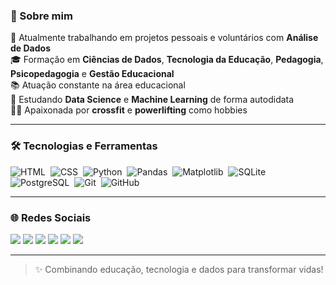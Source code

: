 ### 👋 Sobre mim

🎯 Atualmente trabalhando em projetos pessoais e voluntários com **Análise de Dados**  
🎓 Formação em **Ciências de Dados**, **Tecnologia da Educação**, **Pedagogia**, **Psicopedagogia** e **Gestão Educacional**  
📚 Atuação constante na área educacional  
🧠 Estudando **Data Science** e **Machine Learning** de forma autodidata  
🏋️‍♀️ Apaixonada por **crossfit** e **powerlifting** como hobbies

---

### 🛠️ Tecnologias e Ferramentas

![HTML](https://img.shields.io/badge/-HTML-05122A?style=flat&logo=HTML5)&nbsp;
![CSS](https://img.shields.io/badge/-CSS-05122A?style=flat&logo=CSS3)&nbsp;
![Python](https://img.shields.io/badge/-Python-05122A?style=flat&logo=python)&nbsp;
![Pandas](https://img.shields.io/badge/-Pandas-05122A?style=flat&logo=pandas)&nbsp;
![Matplotlib](https://img.shields.io/badge/-Matplotlib-05122A?style=flat&logo=matplotlib)&nbsp;
![SQLite](https://img.shields.io/badge/-SQLite-05122A?style=flat&logo=sqlite)&nbsp;
![PostgreSQL](https://img.shields.io/badge/-PostgreSQL-05122A?style=flat&logo=postgresql)&nbsp;
![Git](https://img.shields.io/badge/-Git-05122A?style=flat&logo=git)&nbsp;
![GitHub](https://img.shields.io/badge/-GitHub-05122A?style=flat&logo=github)&nbsp;

---

### 🌐 Redes Sociais

<a href="https://github.com/helen-13"><img src="https://img.shields.io/badge/-GitHub-000?style=for-the-badge&logo=github&logoColor=white"></a>
<a href="https://instagram.com/freirehelen"><img src="https://img.shields.io/badge/-Instagram-E4405F?style=for-the-badge&logo=instagram&logoColor=white"></a>
<a href="https://www.twitch.tv/queenskull13"><img src="https://img.shields.io/badge/-Twitch-9146FF?style=for-the-badge&logo=twitch&logoColor=white"></a>
<a href="https://discord.gg/helen.freire#9634"><img src="https://img.shields.io/badge/-Discord-7289DA?style=for-the-badge&logo=discord&logoColor=white"></a>
<a href="mailto:hg.freire.hg@gmail.com"><img src="https://img.shields.io/badge/-Gmail-D14836?style=for-the-badge&logo=gmail&logoColor=white"></a>
<a href="https://www.linkedin.com/in/helen-freire/"><img src="https://img.shields.io/badge/-LinkedIn-0077B5?style=for-the-badge&logo=linkedin&logoColor=white"></a>

---

> ✨ Combinando educação, tecnologia e dados para transformar vidas!
